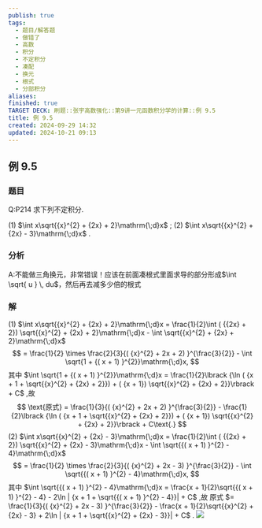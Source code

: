 ```yaml
---
publish: true
tags:
  - 题目/解答题
  - 做错了
  - 高数
  - 积分
  - 不定积分
  - 凑配
  - 换元
  - 根式
  - 分部积分
aliases: 
finished: true
TARGET DECK: 刷题::张宇高数强化::第9讲一元函数积分学的计算::例 9.5
title: 例 9.5
created: 2024-09-29 14:32
updated: 2024-10-21 09:13
---
```

## 例 9.5
### 题目
Q:P214 求下列不定积分.

(1) $\int x\sqrt{{x}^{2} + {2x} + 2}\mathrm{\;d}x$ ; 
(2) $\int x\sqrt{{x}^{2} + {2x} - 3}\mathrm{\;d}x$ .
### 分析
A:不能做三角换元，非常错误！应该在前面凑根式里面求导的部分形成$\int \sqrt{ u } \, du$，然后再去减多少倍的根式
### 解
(1) $\int x\sqrt{{x}^{2} + {2x} + 2}\mathrm{\;d}x = \frac{1}{2}\int ( {{2x} + 2}) \sqrt{{x}^{2} + {2x} + 2}\mathrm{\;d}x - \int \sqrt{{x}^{2} + {2x} + 2}\mathrm{\;d}x$
$$
= \frac{1}{2} \times \frac{2}{3}{( {x}^{2} + 2x + 2) }^{\frac{3}{2}} - \int \sqrt{1 + {( x + 1) }^{2}}\mathrm{\;d}x,
$$
其中 $\int \sqrt{1 + {( x + 1) }^{2}}\mathrm{\;d}x = \frac{1}{2}\lbrack {\ln ( {x + 1 + \sqrt{{x}^{2} + {2x} + 2}}) + ( {x + 1}) \sqrt{{x}^{2} + {2x} + 2}}\rbrack + C$ ,故
$$
\text{原式} = \frac{1}{3}{( {x}^{2} + 2x + 2) }^{\frac{3}{2}} - \frac{1}{2}\lbrack {\ln ( {x + 1 + \sqrt{{x}^{2} + {2x} + 2}}) + ( {x + 1}) \sqrt{{x}^{2} + {2x} + 2}}\rbrack + C\text{.}
$$
(2) $\int x\sqrt{{x}^{2} + {2x} - 3}\mathrm{\;d}x = \frac{1}{2}\int ( {{2x} + 2}) \sqrt{{x}^{2} + {2x} - 3}\mathrm{\;d}x - \int \sqrt{{( x + 1) }^{2} - 4}\mathrm{\;d}x$
$$
= \frac{1}{2} \times \frac{2}{3}{( {x}^{2} + 2x - 3) }^{\frac{3}{2}} - \int \sqrt{{( x + 1) }^{2} - 4}\mathrm{\;d}x,
$$
其中 $\int \sqrt{{( x + 1) }^{2} - 4}\mathrm{\;d}x = \frac{x + 1}{2}\sqrt{{( x + 1) }^{2} - 4} - 2\ln | {x + 1 + \sqrt{{( x + 1) }^{2} - 4}}| + C$ ,故
原式 $= \frac{1}{3}{( {x}^{2} + 2x - 3) }^{\frac{3}{2}} - \frac{x + 1}{2}\sqrt{{x}^{2} + {2x} - 3} + 2\ln | {x + 1 + \sqrt{{x}^{2} + {2x} - 3}}| + C$ .
![](https://img.hwenyi.live/202410211704542.webp)

